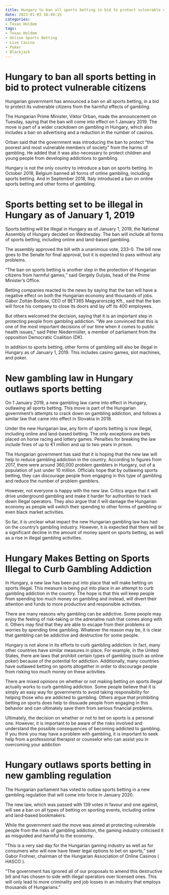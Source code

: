 ```yaml
---
title: Hungary to ban all sports betting in bid to protect vulnerable citizens
date: 2023-01-03 16:49:15
categories:
- Texas Holdem
tags:
- Texas Holdem
- Online Sports Betting
- Live Casino
- Poker
- Blackjack
---
```



#  Hungary to ban all sports betting in bid to protect vulnerable citizens

Hungarian government has announced a ban on all sports betting, in a bid to protect its vulnerable citizens from the harmful effects of gambling.

The Hungarian Prime Minister, Viktor Orban, made the announcement on Tuesday, saying that the ban will come into effect on 1 January 2019. The move is part of a wider crackdown on gambling in Hungary, which also includes a ban on advertising and a reduction in the number of casinos.

Orban said that the government was introducing the ban to protect “the poorest and most vulnerable members of society” from the harms of gambling. He added that it was also necessary to protect children and young people from developing addictions to gambling.

Hungary is not the only country to introduce a ban on sports betting. In October 2018, Belgium banned all forms of online gambling, including sports betting. And in September 2018, Italy introduced a ban on online sports betting and other forms of gambling.

#  Sports betting set to be illegal in Hungary as of January 1, 2019

Sports betting will be illegal in Hungary as of January 1, 2019, the National Assembly of Hungary decided on Wednesday. The ban will include all forms of sports betting, including online and land-based gambling.

The assembly approved the bill with a unanimous vote, 233-0. The bill now goes to the Senate for final approval, but it is expected to pass without any problems.

“The ban on sports betting is another step in the protection of Hungarian citizens from harmful games,” said Gergely Gulyás, head of the Prime Minister’s Office.

Betting companies reacted to the news by saying that the ban will have a negative effect on both the Hungarian economy and thousands of jobs. Gábor Zoltán Bodolai, CEO of BET365 Magyarország Kft., said that the ban will force his company to close its doors and lay off its 400 employees.

But others welcomed the decision, saying that it is an important step in protecting people from gambling addiction. “We are convinced that this is one of the most important decisions of our time when it comes to public health issues,” said Péter Niedermüller, a member of parliament from the opposition Democratic Coalition (DK).

In addition to sports betting, other forms of gambling will also be illegal in Hungary as of January 1, 2019. This includes casino games, slot machines, and poker.

#  New gambling law in Hungary outlaws sports betting

On 1 January 2019, a new gambling law came into effect in Hungary, outlawing all sports betting. This move is part of the Hungarian government’s attempts to crack down on gambling addiction, and follows a similar law that came into effect in Slovakia in 2018.

Under the new Hungarian law, any form of sports betting is now illegal, including online and land-based betting. The only exceptions are bets placed on horse racing and lottery games. Penalties for breaking the law include fines of up to €1 million and up to two years in prison.

The Hungarian government has said that it is hoping that the new law will help to reduce gambling addiction in the country. According to figures from 2017, there were around 360,000 problem gamblers in Hungary, out of a population of just under 10 million. Officials hope that by outlawing sports betting, they can discourage people from engaging in this type of gambling and reduce the number of problem gamblers.

However, not everyone is happy with the new law. Critics argue that it will drive underground gambling and make it harder for authorities to track down illegal operators. They also argue that it will damage the Hungarian economy as people will switch their spending to other forms of gambling or even black market activities.

So far, it is unclear what impact the new Hungarian gambling law has had on the country’s gambling industry. However, it is expected that there will be a significant decline in the amount of money spent on sports betting, as well as a rise in illegal gambling activities.

#  Hungary Makes Betting on Sports Illegal to Curb Gambling Addiction

In Hungary, a new law has been put into place that will make betting on sports illegal. This measure is being put into place in an attempt to curb gambling addiction in the country. The hope is that this will keep people from spending too much money on gambling and instead, will divert their attention and funds to more productive and responsible activities.

There are many reasons why gambling can be addictive. Some people may enjoy the feeling of risk-taking or the adrenaline rush that comes along with it. Others may find that they are able to escape from their problems or worries by spending time gambling. Whatever the reason may be, it is clear that gambling can be addictive and destructive for some people.

Hungary is not alone in its efforts to curb gambling addiction. In fact, many other countries have similar measures in place. For example, in the United States, there are laws that prohibit certain types of gambling (such as online poker) because of the potential for addiction. Additionally, many countries have outlawed betting on sports altogether in order to discourage people from risking too much money on these activities.

There are mixed opinions on whether or not making betting on sports illegal actually works to curb gambling addiction. Some people believe that it is simply an easy way for governments to avoid taking responsibility for helping those who are addicted to gambling. Others argue that prohibiting betting on sports does help to dissuade people from engaging in this behavior and can ultimately save them from serious financial problems.

Ultimately, the decision on whether or not to bet on sports is a personal one. However, it is important to be aware of the risks involved and understand the possible consequences of becoming addicted to gambling. If you think you may have a problem with gambling, it is important to seek help from a professional therapist or counselor who can assist you in overcoming your addiction

#  Hungary outlaws sports betting in new gambling regulation

The Hungarian parliament has voted to outlaw sports betting in a new gambling regulation that will come into force in January 2020.

The new law, which was passed with 139 votes in favour and one against, will see a ban on all types of betting on sporting events, including online and land-based bookmakers.

While the government said the move was aimed at protecting vulnerable people from the risks of gambling addiction, the gaming industry criticised it as misguided and harmful to the economy.

“This is a very sad day for the Hungarian gaming industry as well as for consumers who will now have fewer legal options to bet on sports,” said Gabor Frohner, chairman of the Hungarian Association of Online Casinos ( HASCO ).

“The government has ignored all of our proposals to amend this destructive bill and has chosen to side with illegal operators over licensed ones. This will only lead to more criminality and job losses in an industry that employs thousands of Hungarians.”